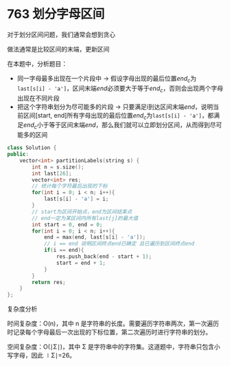 # 763 划分字母区间

对于划分区间问题，我们通常会想到贪心

做法通常是比较区间的末端，更新区间



在本题中，分析题目：

- 同一字母最多出现在一个片段中 -> 假设字母出现的最后位置$end_c$为`last[s[i] - 'a']`，区间末端$end$必须要大于等于$end_c$，否则会出现两个字母出现在不同片段
- 把这个字符串划分为尽可能多的片段 -> 只要满足i到达区间末端$end$，说明当前区间[start, end]所有字母出现的最后位置$end_c$为`last[s[i] - 'a']`，都满足$end_c$小于等于区间末端$end$，那么我们就可以立即划分区间，从而得到尽可能多的区间

```C++
class Solution {
public:
    vector<int> partitionLabels(string s) {
        int n = s.size();
        int last[26];
        vector<int> res;
        // 统计每个字符最后出现的下标
        for(int i = 0; i < n; i++){
            last[s[i] - 'a'] = i;
        }
        // start为区间开始点，end为区间结束点
        // end一定为某区间内所有last[j]的最大值
        int start = 0, end = 0;
        for(int i = 0; i < n; i++){
            end = max(end, last[s[i] - 'a']);
            // i == end 说明区间终点end已确定 且已遍历到区间终点end
            if(i == end){
                res.push_back(end - start + 1);
                start = end + 1;
            }
        }
        return res;
    }
};
```

复杂度分析

时间复杂度：O(n)，其中 n 是字符串的长度。需要遍历字符串两次，第一次遍历时记录每个字母最后一次出现的下标位置，第二次遍历时进行字符串的划分。

空间复杂度：O(∣Σ∣)，其中 Σ 是字符串中的字符集。这道题中，字符串只包含小写字母，因此 ∣Σ∣=26。

